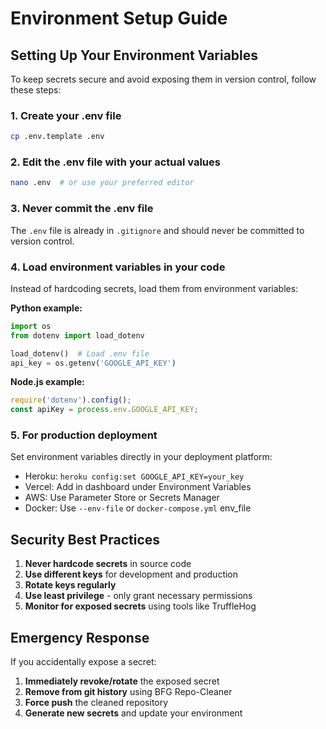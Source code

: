 # Environment Setup Guide

## Setting Up Your Environment Variables

To keep secrets secure and avoid exposing them in version control, follow these steps:

### 1. Create your .env file
```bash
cp .env.template .env
```

### 2. Edit the .env file with your actual values
```bash
nano .env  # or use your preferred editor
```

### 3. Never commit the .env file
The `.env` file is already in `.gitignore` and should never be committed to version control.

### 4. Load environment variables in your code
Instead of hardcoding secrets, load them from environment variables:

**Python example:**
```python
import os
from dotenv import load_dotenv

load_dotenv()  # Load .env file
api_key = os.getenv('GOOGLE_API_KEY')
```

**Node.js example:**
```javascript
require('dotenv').config();
const apiKey = process.env.GOOGLE_API_KEY;
```

### 5. For production deployment
Set environment variables directly in your deployment platform:
- Heroku: `heroku config:set GOOGLE_API_KEY=your_key`
- Vercel: Add in dashboard under Environment Variables
- AWS: Use Parameter Store or Secrets Manager
- Docker: Use `--env-file` or `docker-compose.yml` env_file

## Security Best Practices

1. **Never hardcode secrets** in source code
2. **Use different keys** for development and production
3. **Rotate keys regularly**
4. **Use least privilege** - only grant necessary permissions
5. **Monitor for exposed secrets** using tools like TruffleHog

## Emergency Response

If you accidentally expose a secret:
1. **Immediately revoke/rotate** the exposed secret
2. **Remove from git history** using BFG Repo-Cleaner
3. **Force push** the cleaned repository
4. **Generate new secrets** and update your environment
